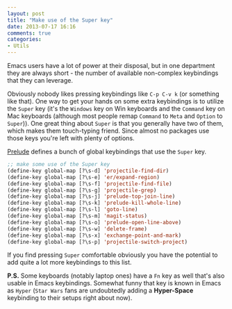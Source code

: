 ```yaml
---
layout: post
title: "Make use of the Super key"
date: 2013-07-17 16:16
comments: true
categories:
- Utils
---
```


Emacs users have a lot of power at their disposal, but in one
department they are always short - the number of available
non-complex keybindings that they can leverage.

Obviously nobody likes pressing keybindings like `C-p C-v k` (or
something like that). One way to get your hands on some extra
keybindings is to utilize the `Super` key (it's the `Windows` key on
Win keyboards and the `Command` key on Mac keyboards (although most
people remap `Command` to `Meta` and `Option` to `Super`)). One great
thing about `Super` is that you generally have two of them, which
makes them touch-typing friend. Since almost no packages use those
keys you're left with plenty of options.

[Prelude](https://github.com/bbatsov/prelude) defines a bunch of
global keybindings that use the `Super` key.

``` cl
;; make some use of the Super key
(define-key global-map [?\s-d] 'projectile-find-dir)
(define-key global-map [?\s-e] 'er/expand-region)
(define-key global-map [?\s-f] 'projectile-find-file)
(define-key global-map [?\s-g] 'projectile-grep)
(define-key global-map [?\s-j] 'prelude-top-join-line)
(define-key global-map [?\s-k] 'prelude-kill-whole-line)
(define-key global-map [?\s-l] 'goto-line)
(define-key global-map [?\s-m] 'magit-status)
(define-key global-map [?\s-o] 'prelude-open-line-above)
(define-key global-map [?\s-w] 'delete-frame)
(define-key global-map [?\s-x] 'exchange-point-and-mark)
(define-key global-map [?\s-p] 'projectile-switch-project)
```

If you find pressing `Super` comfortable obviously you have the
potential to add quite a lot more keybindings to this list.

**P.S.** Some keyboards (notably laptop ones) have a `Fn` key as well
  that's also usable in Emacs keybindings. Somewhat funny that key is
  known in Emacs as `Hyper` (`Star Wars` fans are undoubtedly adding a
  **Hyper-Space** keybinding to their setups right about now).
